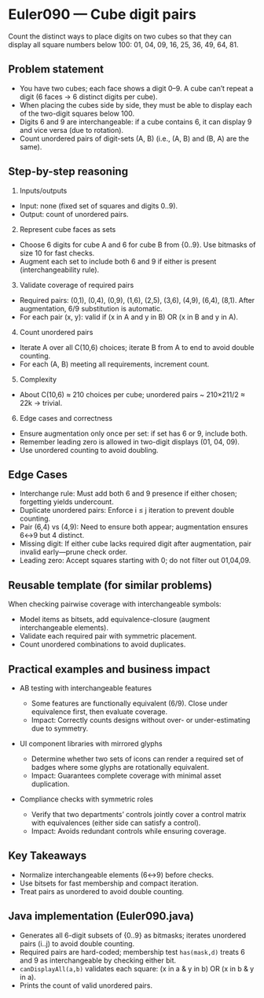 # Euler090 — Cube digit pairs

Count the distinct ways to place digits on two cubes so that they can display all square numbers below 100: 01, 04, 09, 16, 25, 36, 49, 64, 81.

## Problem statement

- You have two cubes; each face shows a digit 0–9. A cube can’t repeat a digit (6 faces → 6 distinct digits per cube).
- When placing the cubes side by side, they must be able to display each of the two-digit squares below 100.
- Digits 6 and 9 are interchangeable: if a cube contains 6, it can display 9 and vice versa (due to rotation).
- Count unordered pairs of digit-sets (A, B) (i.e., (A, B) and (B, A) are the same).

## Step-by-step reasoning

1) Inputs/outputs
- Input: none (fixed set of squares and digits 0..9).
- Output: count of unordered pairs.

2) Represent cube faces as sets
- Choose 6 digits for cube A and 6 for cube B from {0..9}. Use bitmasks of size 10 for fast checks.
- Augment each set to include both 6 and 9 if either is present (interchangeability rule).

3) Validate coverage of required pairs
- Required pairs: (0,1), (0,4), (0,9), (1,6), (2,5), (3,6), (4,9), (6,4), (8,1). After augmentation, 6/9 substitution is automatic.
- For each pair (x, y): valid if (x in A and y in B) OR (x in B and y in A).

4) Count unordered pairs
- Iterate A over all C(10,6) choices; iterate B from A to end to avoid double counting.
- For each (A, B) meeting all requirements, increment count.

5) Complexity
- About C(10,6) ≈ 210 choices per cube; unordered pairs ~ 210×211/2 ≈ 22k → trivial.

6) Edge cases and correctness
- Ensure augmentation only once per set: if set has 6 or 9, include both.
- Remember leading zero is allowed in two-digit displays (01, 04, 09).
- Use unordered counting to avoid doubling.

## Edge Cases
- Interchange rule: Must add both 6 and 9 presence if either chosen; forgetting yields undercount.
- Duplicate unordered pairs: Enforce i ≤ j iteration to prevent double counting.
- Pair (6,4) vs (4,9): Need to ensure both appear; augmentation ensures 6↔9 but 4 distinct.
- Missing digit: If either cube lacks required digit after augmentation, pair invalid early—prune check order.
- Leading zero: Accept squares starting with 0; do not filter out 01,04,09.

## Reusable template (for similar problems)

When checking pairwise coverage with interchangeable symbols:
- Model items as bitsets, add equivalence-closure (augment interchangeable elements).
- Validate each required pair with symmetric placement.
- Count unordered combinations to avoid duplicates.

## Practical examples and business impact

- AB testing with interchangeable features
  - Some features are functionally equivalent (6/9). Close under equivalence first, then evaluate coverage.
  - Impact: Correctly counts designs without over- or under-estimating due to symmetry.

- UI component libraries with mirrored glyphs
  - Determine whether two sets of icons can render a required set of badges where some glyphs are rotationally equivalent.
  - Impact: Guarantees complete coverage with minimal asset duplication.

- Compliance checks with symmetric roles
  - Verify that two departments’ controls jointly cover a control matrix with equivalences (either side can satisfy a control).
  - Impact: Avoids redundant controls while ensuring coverage.

## Key Takeaways

- Normalize interchangeable elements (6↔9) before checks.
- Use bitsets for fast membership and compact iteration.
- Treat pairs as unordered to avoid double counting.

## Java implementation (Euler090.java)
- Generates all 6-digit subsets of {0..9} as bitmasks; iterates unordered pairs (i..j) to avoid double counting.
- Required pairs are hard-coded; membership test `has(mask,d)` treats 6 and 9 as interchangeable by checking either bit.
- `canDisplayAll(a,b)` validates each square: (x in a & y in b) OR (x in b & y in a).
- Prints the count of valid unordered pairs.
